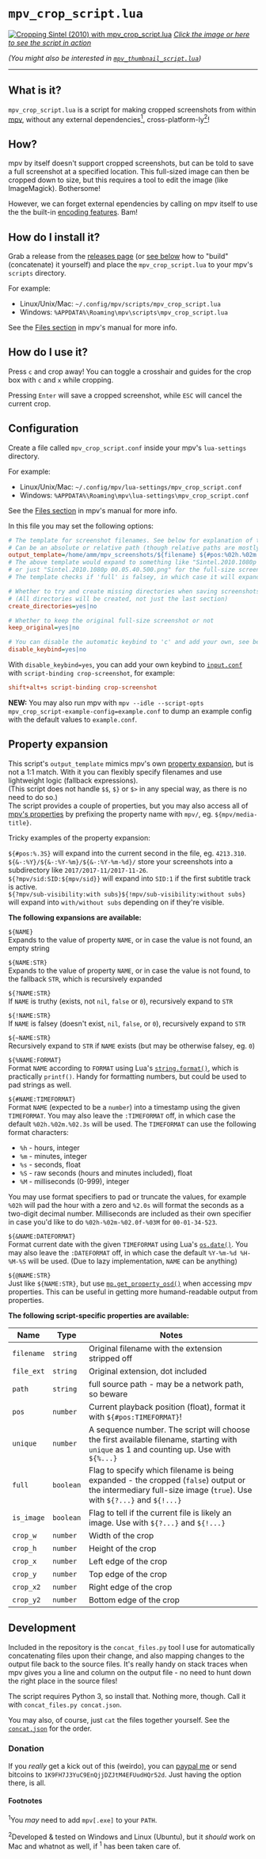 # `mpv_crop_script.lua`

[![](docs/sintel_crop_guides_crosshair.jpg "Cropping Sintel (2010) with mpv_crop_script.lua")](https://youtu.be/Eis0Ipu7yw0)
[*Click the image or here to see the script in action*](https://youtu.be/Eis0Ipu7yw0)

*(You might also be interested in [`mpv_thumbnail_script.lua`](https://github.com/TheAMM/mpv_thumbnail_script))*

----

## What is it?

`mpv_crop_script.lua` is a script for making cropped screenshots from within [mpv](https://github.com/mpv-player/mpv), without any external dependencies[<sup>1</sup>](#footnotes), cross-platform-ly[<sup>2</sup>](#footnotes)!

## How?

mpv by itself doesn't support cropped screenshots, but can be told to save a full screenshot at a specified location.
This full-sized image can then be cropped down to size, but this requires a tool to edit the image (like ImageMagick). Bothersome!

However, we can forget external ependencies by calling on mpv itself to use the the built-in [encoding features](https://mpv.io/manual/master/#encoding). Bam!

## How do I install it?

Grab a release from the [releases page](https://github.com/TheAMM/mpv_crop_script/releases) (or [see below](#development) how to "build" (concatenate) it yourself) and place the `mpv_crop_script.lua` to your mpv's `scripts` directory.

For example:
  * Linux/Unix/Mac: `~/.config/mpv/scripts/mpv_crop_script.lua`
  * Windows: `%APPDATA%\Roaming\mpv\scripts\mpv_crop_script.lua`

See the [Files section](https://mpv.io/manual/master/#files) in mpv's manual for more info.

## How do I use it?

Press `c` and crop away! You can toggle a crosshair and guides for the crop box with `c` and `x` while cropping.

Pressing `Enter` will save a cropped screenshot, while `ESC` will cancel the current crop.

## Configuration

Create a file called `mpv_crop_script.conf` inside your mpv's `lua-settings` directory.

For example:
  * Linux/Unix/Mac: `~/.config/mpv/lua-settings/mpv_crop_script.conf`
  * Windows: `%APPDATA%\Roaming\mpv\lua-settings\mpv_crop_script.conf`

See the [Files section](https://mpv.io/manual/master/#files) in mpv's manual for more info.

In this file you may set the following options:
```ini
# The template for screenshot filenames. See below for explanation of the property expansion!
# Can be an absolute or relative path (though relative paths are mostly untested)
output_template=/home/amm/mpv_screenshots/${filename} ${#pos:%02h.%02m.%06.3s} ${!full:${crop_w}x${crop_h} ${%unique:%03d}}.png
# The above template would expand to something like "Sintel.2010.1080p 00.05.40.500 200x400 001.png".
# or just "Sintel.2010.1080p 00.05.40.500.png" for the full-size screenshots (if kept).
# The template checks if 'full' is falsey, in which case it will expand the crop size and sequence number.

# Whether to try and create missing directories when saving screenshots
# (All directories will be created, not just the last section)
create_directories=yes|no

# Whether to keep the original full-size screenshot or not
keep_original=yes|no

# You can disable the automatic keybind to 'c' and add your own, see below
disable_keybind=yes|no
```

With `disable_keybind=yes`, you can add your own keybind to [`input.conf`](https://mpv.io/manual/master/#input-conf) with `script-binding crop-screenshot`, for example:
```ini
shift+alt+s script-binding crop-screenshot
```

**NEW:** You may also run mpv with `mpv --idle --script-opts mpv_crop_script-example-config=example.conf` to dump an example config with the default values to `example.conf`.

## Property expansion

This script's `output_template` mimics mpv's own [property expansion](https://mpv.io/manual/master/#property-expansion), but is not a 1:1 match. With it you can flexibly specify filenames and use lightweight logic (fallback expressions).  
(This script does not handle `$$`, `$}` or `$>` in any special way, as there is no need to do so.)  
The script provides a couple of properties, but you may also access all of [mpv's properties](https://mpv.io/manual/master/#property-list) by prefixing the property name with `mpv/`, eg. `${mpv/media-title}`.

Tricky examples of the property expansion:

`${#pos:%.3S}` will expand into the current second in the file, eg. `4213.310`.  
`${&-:%Y}/${&-:%Y-%m}/${&-:%Y-%m-%d}/` store your screenshots into a subdirectory like `2017/2017-11/2017-11-26`.  
`${?mpv/sid:SID:${mpv/sid}}` will expand into `SID:1` if the first subtitle track is active.  
`${?mpv/sub-visibility:with subs}${!mpv/sub-visibility:without subs}` will expand into `with/without subs` depending on if they're visible.  

**The following expansions are available:**

`${NAME}`  
  Expands to the value of property `NAME`, or in case the value is not found, an empty string

`${NAME:STR}`  
  Expands to the value of property `NAME`, or in case the value is not found, to the fallback `STR`, which is recursively expanded

`${?NAME:STR}`  
  If `NAME` is truthy (exists, not `nil`, `false` or `0`), recursively expand to `STR`

`${!NAME:STR}`  
  If `NAME` is falsey (doesn't exist, `nil`, `false`, or `0`), recursively expand to `STR`

`${~NAME:STR}`  
  Recursively expand to `STR` if `NAME` exists (but may be otherwise falsey, eg. `0`)

`${%NAME:FORMAT}`  
  Format `NAME` according to `FORMAT` using Lua's [`string.format()`](http://www.lua.org/manual/5.1/manual.html#pdf-string.format), which is practically `printf()`. Handy for formatting numbers, but could be used to pad strings as well.

`${#NAME:TIMEFORMAT}`  
  Format `NAME` (expected to be a `number`) into a timestamp using the given `TIMEFORMAT`. You may also leave the `:TIMEFORMAT` off, in which case the default `%02h.%02m.%02.3s` will be used.
  The `TIMEFORMAT` can use the following format characters:

  *  `%h` - hours, integer
  *  `%m` - minutes, integer
  *  `%s` - seconds, float
  *  `%S` - raw seconds (hours and minutes included), float
  *  `%M` - milliseconds (0-999), integer

  You may use format specifiers to pad or truncate the values, for example `%02h` will pad the hour with a zero and `%2.0s` will format the seconds as a two-digit decimal number.
  Milliseconds are included as their own specifier in case you'd like to do `%02h-%02m-%02.0f-%03M` for `00-01-34-523`.

`${&NAME:DATEFORMAT}`  
  Format current date with the given `TIMEFORMAT` using Lua's [`os.date()`](https://www.lua.org/pil/22.1.html). You may also leave the `:DATEFORMAT` off, in which case the default `%Y-%m-%d %H-%M-%S` will be used.
  (Due to lazy implementation, `NAME` can be anything)

`${@NAME:STR}`  
  Just like `${NAME:STR}`, but use [`mp.get_property_osd()`](https://mpv.io/manual/master/#lua-scripting-mp-get-property-osd(name-[,def])) when accessing mpv properties. This can be useful in getting more humand-readable output from properties.


**The following script-specific properties are available:**

| Name | Type | Notes |
| ---- | ---- | ----- |
| `filename` | `string` | Original filename with the extension stripped off |
| `file_ext` | `string` | Original extension, dot included |
| `path` | `string` | full source path - may be a network path, so beware |
| `pos` | `number` | Current playback position (float), format it with `${#pos:TIMEFORMAT}`! |
| `unique` | `number` | A sequence number. The script will choose the first available filename, starting with `unique` as 1 and counting up. Use with `${%...}` |
| `full` | `boolean` | Flag to specify which filename is being expanded - the cropped (`false`) output or the intermediary full-size image (`true`). Use with `${?...}` and `${!...}` |
| `is_image` | `boolean` | Flag to tell if the current file is likely an image. Use with `${?...}` and `${!...}` |
| `crop_w` | `number` | Width of the crop |
| `crop_h` | `number` | Height of the crop |
| `crop_x` | `number` | Left edge of the crop |
| `crop_y` | `number` | Top edge of the crop |
| `crop_x2` | `number` | Right edge of the crop |
| `crop_y2` | `number` | Bottom edge of the crop |


## Development

Included in the repository is the `concat_files.py` tool I use for automatically concatenating files upon their change, and also mapping changes to the output file back to the source files. It's really handy on stack traces when mpv gives you a line and column on the output file - no need to hunt down the right place in the source files!

The script requires Python 3, so install that. Nothing more, though. Call it with `concat_files.py concat.json`.

You may also, of course, just `cat` the files together yourself. See the [`concat.json`](concat.json) for the order.

### Donation

If you *really* get a kick out of this (weirdo), you can [paypal me](https://www.paypal.me/TheAMM) or send bitcoins to `1K9FH7J3YuC9EnQjjDZJtM4EFUudHQr52d`. Just having the option there, is all.

#### Footnotes
<sup>1</sup>You *may* need to add `mpv[.exe]` to your `PATH`.

<sup>2</sup>Developed & tested on Windows and Linux (Ubuntu), but it *should* work on Mac and whatnot as well, if <sup>1</sup> has been taken care of.
